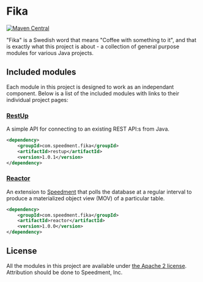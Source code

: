 # Fika
[![Maven Central](https://maven-badges.herokuapp.com/maven-central/com.speedment.fika/fika/badge.svg)](https://maven-badges.herokuapp.com/maven-central/com.speedment.fika/fika)

"Fika" is a Swedish word that means "Coffee with something to it", and that is exactly what this project is about - a collection of general purpose modules for various Java projects.

## Included modules
Each module in this project is designed to work as an independant component. Below is a list of the included modules with links to their individual project pages:

### [RestUp](https://github.com/speedment/fika/wiki/RestUp)
A simple API for connecting to an existing REST API:s from Java.
```xml
<dependency>
    <groupId>com.speedment.fika</groupId>
    <artifactId>restup</artifactId>
    <version>1.0.1</version>
</dependency>
```

### [Reactor](https://github.com/speedment/fika/wiki/Reactor)
An extension to [Speedment](https://github.com/speedment/speedment) that polls the database at a regular interval to produce a materialized object view (MOV) of a particular table.
```xml
<dependency>
    <groupId>com.speedment.fika</groupId>
    <artifactId>reactor</artifactId>
    <version>1.0.0</version>
</dependency>
```

## License
All the modules in this project are available under [the Apache 2 license](http://www.apache.org/licenses/LICENSE-2.0). 
Attribution should be done to Speedment, Inc.
